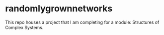 # randomlygrownnetworks
This repo houses a project that I am completing for a module: Structures of Complex Systems.
